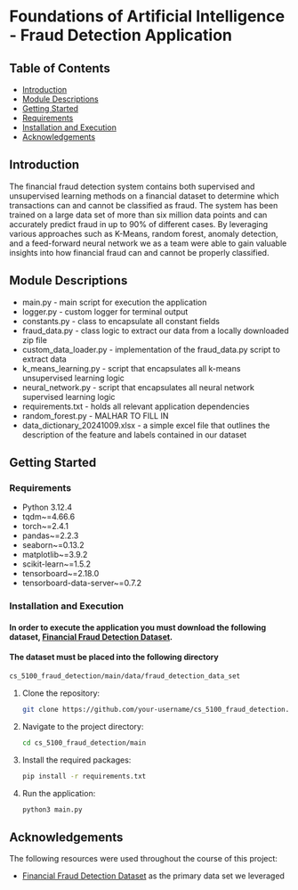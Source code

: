 # Foundations of Artificial Intelligence - Fraud Detection Application

## Table of Contents

- [Introduction](#Introduction)
- [Module Descriptions](#Module-Descriptions)
- [Getting Started](#Getting-Started)
- [Requirements](#Requirements)
- [Installation and Execution](#Installation-and-Execution)
- [Acknowledgements](#Acknowledgements)

## Introduction

The financial fraud detection system contains both supervised and unsupervised learning methods on a financial dataset to determine which transactions can and cannot be classified as fraud. The system has been trained on a large data set of more than six million data points and can accurately predict fraud in up to 90% of different cases. By leveraging various approaches such as K-Means, random forest, anomaly detection, and a feed-forward neural network we as a team were able to gain valuable insights into how financial fraud can and cannot be properly classified.

## Module Descriptions

- main.py - main script for execution the application
- logger.py - custom logger for terminal output
- constants.py - class to encapsulate all constant fields
- fraud_data.py - class logic to extract our data from a locally downloaded zip file
- custom_data_loader.py - implementation of the fraud_data.py script to extract data
- k_means_learning.py - script that encapsulates all k-means unsupervised learning logic 
- neural_network.py - script that encapsulates all neural network supervised learning logic
- requirements.txt - holds all relevant application dependencies
- random_forest.py - MALHAR TO FILL IN
- data_dictionary_20241009.xlsx - a simple excel file that outlines the description of the feature and labels contained in our dataset

## Getting Started

### Requirements

- Python 3.12.4
- tqdm~=4.66.6
- torch~=2.4.1
- pandas~=2.2.3
- seaborn~=0.13.2
- matplotlib~=3.9.2
- scikit-learn~=1.5.2
- tensorboard~=2.18.0
- tensorboard-data-server~=0.7.2

### Installation and Execution
#### In order to execute the application you must download the following dataset, <a href="https://www.kaggle.com/datasets/sriharshaeedala/financial-fraud-detection-dataset/data">Financial Fraud Detection Dataset</a>.
#### The dataset must be placed into the following directory 

   ```bash
   cs_5100_fraud_detection/main/data/fraud_detection_data_set
   ```

1. Clone the repository:
   ```bash
   git clone https://github.com/your-username/cs_5100_fraud_detection.git
   ```

2. Navigate to the project directory:
   ```bash
   cd cs_5100_fraud_detection/main
   ```

3. Install the required packages:
   ```bash
   pip install -r requirements.txt
   ```

4. Run the application:
   ```bash
   python3 main.py
   ```

## Acknowledgements

The following resources were used throughout the course of this project:

- <a href="https://www.kaggle.com/datasets/sriharshaeedala/financial-fraud-detection-dataset/data">Financial Fraud Detection Dataset</a> as the primary data set we leveraged</li>
